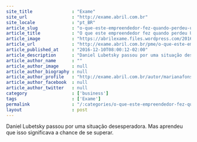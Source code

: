 ```yaml
---
site_title               : "Exame"
site_url                 : "http://exame.abril.com.br"
site_locale              : "pt_BR"
article_slug             : "o-que-este-empreendedor-fez-quando-perdeu-uss-1-milhao-em-vendas"
article_title            : "O que este empreendedor fez quando perdeu US$ 1 milhão em vendas"
article_image            : "https://abrilexame.files.wordpress.com/2016/12/kind.png?w=680"
article_url              : "http://exame.abril.com.br/pme/o-que-este-empreendedor-fez-quando-perdeu-us-1-milhao-em-vendas/"
article_published_at     : "2016-12-10T08:00:12-02:00"
article_description      : "Daniel Lubetsky passou por uma situação desesperadora. Mas aprendeu que isso significava a chance de se superar."
article_author_name      : ""
article_author_image     : null
article_author_biography : null
article_author_profile   : "http://exame.abril.com.br/autor/marianafonsecacorrea/"
article_author_facebook  : null
article_author_twitter   : null
category                 : ['business']
tags                     : ['Exame']
permalink                : "/:categories/o-que-este-empreendedor-fez-quando-perdeu-uss-1-milhao-em-vendas/"
layout                   : post
---
```


Daniel Lubetsky passou por uma situação desesperadora. Mas aprendeu que isso significava a chance de se superar.
